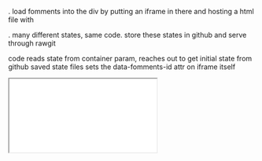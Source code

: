 
. load fomments into the div by putting an iframe in there and hosting a html file with

. many different states, same code. store these states in github and serve through rawgit

code reads state from container param, reaches out to get initial state from github saved state files
sets the data-fomments-id attr on iframe itself

<div id="fomments"
  fomments-default-to-load=10
  default-to-show=5
  default-replies-to-show=3
  fomments-default-replies-to-load=10
  foments-id="muscle-m-1825">
  <iframe src="<source to html hosted on github>" />
</div>

loader:
. find the container
. if found put iframe inside of it if not throw error on console
. pass id & other attributes into the iframe

. when real fomments loads it checks for these attributes if it is in an iframe, if not or if no id found use initial state which will just be a generic comment section

. localstorage uses fomments-id as unique storage place not just fomments as key
=======


- comment section container, everything but comment plugin in there

- comment plugin iframe integration


- download local/remote button mock up



- create fake github account for fomments
- fake github stars etc

- connect to fomments


- fast cdn rawgit or local download
- comment section inserted and buttons
- reset button and download button drop down

- meteor app finish, apply for free VIP design
